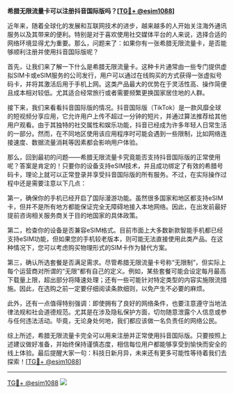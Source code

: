 **希腊无限流量卡可以注册抖音国际版吗？[[TG💪+ @esim1088](https://t.me/s/esim1088)]**

近年来，随着全球化的发展和互联网技术的进步，越来越多的人开始关注海外通讯服务以及其带来的便利。特别是对于喜欢使用社交媒体平台的人来说，选择合适的网络环境显得尤为重要。那么，问题来了：如果你有一张希腊无限流量卡，是否能够顺利注册并使用抖音国际版呢？

首先，让我们来了解一下什么是希腊无限流量卡。这种卡片通常由一些专门提供虚拟SIM卡或eSIM服务的公司发行，用户可以通过在线购买的方式获得一张虚拟号码卡，并将其激活后用于手机上网。这类产品最大的优势在于灵活性高、操作简便且成本相对较低。尤其适合经常旅行或者需要频繁更换国家居住地的人群。

接下来，我们来看看抖音国际版的情况。抖音国际版（TikTok）是一款风靡全球的短视频分享应用，它允许用户上传不超过一分钟的短片，并通过算法推荐给其他用户观看。由于其独特的社交属性和娱乐功能，抖音已经成为许多年轻人日常生活的一部分。然而，在不同地区使用该应用程序时可能会遇到一些限制，比如网络连接速度、数据流量消耗等因素都会影响用户体验。

那么，回到最初的问题——希腊无限流量卡究竟能否支持抖音国际版的正常使用呢？答案是肯定的！只要你的设备支持eSIM技术，并且成功绑定了有效的希腊号码卡，理论上就可以正常登录并享受抖音国际版的所有服务。不过，在实际操作过程中还是需要注意以下几点：

第一，确保你的手机已经开启了国际漫游功能。虽然很多国家和地区都支持eSIM卡，但并不是所有地方都能保证完全无障碍地接入本地网络。因此，在出发前最好提前咨询相关服务商关于目的地国家的具体政策。

第二，检查你的设备是否兼容eSIM格式。目前市面上大多数新款智能手机都已经支持eSIM功能，但如果您的手机较老版本，则可能无法直接使用此类产品。在这种情况下，您可以考虑购买物理形式的SIM卡作为替代方案。

第三，确认所选套餐是否满足需求。尽管希腊无限流量卡号称“无限制”，但实际上每个运营商对所谓的“无限”都有自己的定义。例如，某些套餐可能会设定每月最高下载量上限，超出部分将降速处理；还有一些可能针对特定类型的内容实施限流措施。因此，在选购之前一定要仔细阅读条款细则，以免产生不必要的麻烦。

此外，还有一点值得特别强调：即使拥有了良好的网络条件，也要注意遵守当地法律法规和社会道德规范。尤其是在涉及隐私保护方面，切勿随意泄露个人信息或参与任何违法活动。毕竟，无论身处何地，我们都应该做一名负责任的网络公民。

综上所述，希腊无限流量卡完全可以用来注册并正常使用抖音国际版。只要按照上述建议做好准备，并始终保持谨慎态度，相信每位用户都能够享受到愉快而安全的线上体验。最后提醒大家一句：科技日新月异，未来还有更多可能性等待着我们去探索！[[TG💪+ @esim1088](https://t.me/s/esim1088)]

---

[TG💪+ @esim1088](https://t.me/s/esim1088) ![](https://i.postimg.cc/4NQfJmqS/Snipaste-2025-05-13-00-14-12.png)